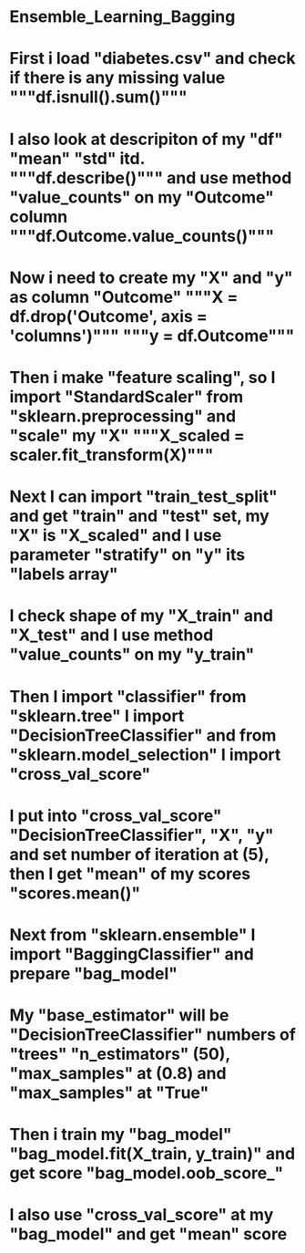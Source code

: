 # Ensemble_Learning_Bagging
# First i load "diabetes.csv" and check if there is any missing value """df.isnull().sum()"""
# I also look at descripiton of my "df" "mean" "std" itd. """df.describe()""" and use method "value_counts" on my "Outcome" column """df.Outcome.value_counts()"""
# Now i need to create my "X" and "y" as column "Outcome" """X = df.drop('Outcome', axis = 'columns')""" """y = df.Outcome"""
# Then i make "feature scaling", so I import "StandardScaler" from "sklearn.preprocessing" and "scale" my "X" """X_scaled = scaler.fit_transform(X)"""
# Next I can import "train_test_split" and get "train" and "test" set, my "X" is "X_scaled" and I use parameter "stratify" on "y" its "labels array"
# I check shape of my "X_train" and "X_test" and I use method "value_counts" on my "y_train"
# Then I import "classifier" from "sklearn.tree" I import "DecisionTreeClassifier" and from "sklearn.model_selection" I import "cross_val_score"
# I put into "cross_val_score" "DecisionTreeClassifier", "X", "y" and set  number of iteration at (5), then I get "mean" of my scores "scores.mean()"
# Next from "sklearn.ensemble" I import "BaggingClassifier" and prepare "bag_model"
# My "base_estimator" will be "DecisionTreeClassifier" numbers of "trees" "n_estimators" (50), "max_samples" at (0.8) and "max_samples" at "True"
# Then i train my "bag_model" "bag_model.fit(X_train, y_train)" and get score "bag_model.oob_score_"
# I also use "cross_val_score" at my "bag_model" and get "mean" score 
